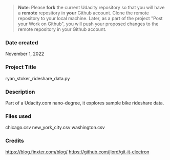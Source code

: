 >**Note**: Please **fork** the current Udacity repository so that you will have a **remote** repository in **your** Github account. Clone the remote repository to your local machine. Later, as a part of the project "Post your Work on Github", you will push your proposed changes to the remote repository in your Github account.

### Date created

November 1, 2022

### Project Title

ryan_stoker_rideshare_data.py

### Description

Part of a Udacity.com nano-degree, it explores sample bike rideshare data.

### Files used

chicago.csv
new_york_city.csv
washington.csv

### Credits
https://blog.finxter.com/blog/
https://github.com/jlord/git-it-electron
